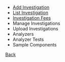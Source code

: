 * [Add Investigation](https://github.com/hmislk/hmis/wiki/Add-Investigation)
* [List Investigation](https://github.com/hmislk/hmis/wiki/List-Investigations)
* [Investigation Fees](https://github.com/hmislk/hmis/wiki/Investigation-Fees)
* Manage Investigations 
* Upload Investigations 
* Analyzers 
* Analyzer Tests 
* Sample Components 


[Back](https://github.com/hmislk/hmis/wiki/LIMS-Administration)